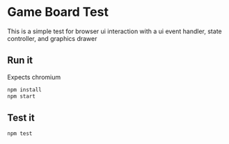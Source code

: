 # Game Board Test
This is a simple test for browser ui interaction with a ui event handler, state controller, and graphics drawer

## Run it
Expects chromium
```javascript
npm install
npm start
```

## Test it
```javascript
npm test
```
